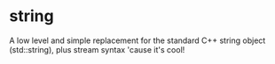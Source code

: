 # string
A low level and simple replacement for the standard C++ string object (std::string), plus stream syntax 'cause it's cool!
